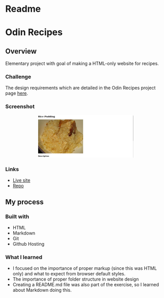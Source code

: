 # Readme
# Odin Recipes

## Overview

Elementary project with goal of making a HTML-only website for recipes.

### Challenge

The design requirements which are detailed in the Odin Recipes project page [here](https://www.theodinproject.com/paths/foundations/courses/foundations/lessons/recipes).  

### Screenshot

<p align="center">
  <img src="./screenshot_for_readme.png" alt="screenshot of rice pudding recipe" width="60%" height="60%">
</p>

### Links

- [Live site](https://mattdimicelli.github.io/odin-recipes/)
- [Repo](https://github.com/mattdimicelli/odin-recipes)

## My process

### Built with
- HTML
- Markdown
- Git
- Github Hosting

### What I learned
- I focused on the importance of proper markup (since this was HTML only) and what to 
expect from browser default styles.  
- The importance of proper folder structure in website design
- Creating a README.md file was also part of the exercise, so I learned about Markdown doing this.
